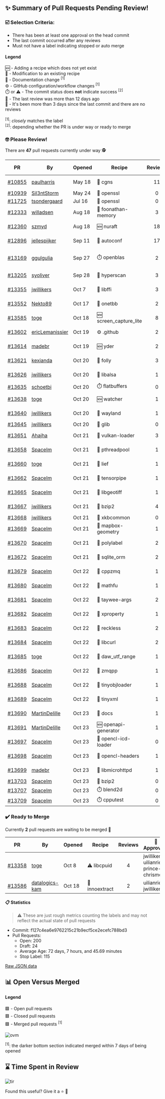 ## :sparkles: Summary of Pull Requests Pending Review!

### :ballot_box_with_check: Selection Criteria:

- There has been at least one approval on the head commit
- The last commit occurred after any reviews
- Must not have a label indicating stopped or auto merge

#### Legend

:new: - Adding a recipe which does not yet exist<br>
:memo: - Modification to an existing recipe<br>
:green_book: - Documentation change <sup>[1]</sup><br>
:gear: - GitHub configuration/workflow changes <sup>[1]</sup><br>
:stopwatch: or :warning: - The commit status does **not** indicate success <sup>[2]</sup><br>
:bell: - The last review was more than 12 days ago<br>
:eyes: - It's been more than 3 days since the last commit and there are no reviews<br>
<br>
<sup>[1]</sup>: _closely_ matches the label<br>
<sup>[2]</sup>: depending whether the PR is under way or ready to merge

### :nerd_face: Please Review! 

There are **47** pull requests currently under way :detective:

PR | By | Opened | Recipe | Reviews | Last | :stop_sign: Blockers | :star2: Approvers
:---: | --- | --- | --- | :---: | --- | --- | ---
[#10855](https://github.com/conan-io/conan-center-index/pull/10855)|[paulharris](https://github.com/paulharris)|May 18|:memo: cgns|11|Oct 22||prince-chrismc
[#10939](https://github.com/conan-io/conan-center-index/pull/10939)|[Sil3ntStorm](https://github.com/Sil3ntStorm)|May 24|:memo: openssl|0|:eyes:||
[#11725](https://github.com/conan-io/conan-center-index/pull/11725)|[tsondergaard](https://github.com/tsondergaard)|Jul 16|:memo: openssl|0|:eyes:||
[#12333](https://github.com/conan-io/conan-center-index/pull/12333)|[willadsen](https://github.com/willadsen)|Aug 18|:memo: foonathan-memory|3|Oct 15||SSE4
[#12360](https://github.com/conan-io/conan-center-index/pull/12360)|[szmyd](https://github.com/szmyd)|Aug 18|:new: nuraft|18|Oct 17||SSE4
[#12896](https://github.com/conan-io/conan-center-index/pull/12896)|[jellespijker](https://github.com/jellespijker)|Sep 11|:memo: autoconf|17|Oct 16|uilianries|
[#13169](https://github.com/conan-io/conan-center-index/pull/13169)|[ggulgulia](https://github.com/ggulgulia)|Sep 27|:stopwatch: openblas|2|Sep 27 :bell:||
[#13205](https://github.com/conan-io/conan-center-index/pull/13205)|[syoliver](https://github.com/syoliver)|Sep 28|:memo: hyperscan|3|Oct 18||jwillikers
[#13355](https://github.com/conan-io/conan-center-index/pull/13355)|[jwillikers](https://github.com/jwillikers)|Oct 7|:memo: libffi|3|Oct 19||
[#13552](https://github.com/conan-io/conan-center-index/pull/13552)|[Nekto89](https://github.com/Nekto89)|Oct 17|:memo: onetbb|2|Oct 18||prince-chrismc
[#13585](https://github.com/conan-io/conan-center-index/pull/13585)|[toge](https://github.com/toge)|Oct 18|:new: screen_capture_lite|8|Oct 22||prince-chrismc
[#13602](https://github.com/conan-io/conan-center-index/pull/13602)|[ericLemanissier](https://github.com/ericLemanissier)|Oct 19|:gear: .github|2|Oct 22||prince-chrismc
[#13614](https://github.com/conan-io/conan-center-index/pull/13614)|[madebr](https://github.com/madebr)|Oct 19|:new: yder|2|Oct 22||jwillikers
[#13621](https://github.com/conan-io/conan-center-index/pull/13621)|[kexianda](https://github.com/kexianda)|Oct 20|:memo: folly|3|Oct 22||jwillikers
[#13626](https://github.com/conan-io/conan-center-index/pull/13626)|[jwillikers](https://github.com/jwillikers)|Oct 20|:memo: libalsa|1|Oct 21||uilianries
[#13635](https://github.com/conan-io/conan-center-index/pull/13635)|[schoetbi](https://github.com/schoetbi)|Oct 20|:stopwatch: flatbuffers|0|:eyes:||
[#13638](https://github.com/conan-io/conan-center-index/pull/13638)|[toge](https://github.com/toge)|Oct 20|:new: watcher|1|Oct 21||
[#13640](https://github.com/conan-io/conan-center-index/pull/13640)|[jwillikers](https://github.com/jwillikers)|Oct 20|:memo: wayland|1|Oct 21||uilianries
[#13645](https://github.com/conan-io/conan-center-index/pull/13645)|[jwillikers](https://github.com/jwillikers)|Oct 20|:memo: glib|0|:eyes:||
[#13651](https://github.com/conan-io/conan-center-index/pull/13651)|[Ahajha](https://github.com/Ahajha)|Oct 21|:memo: vulkan-loader|3|Oct 22||jwillikers
[#13658](https://github.com/conan-io/conan-center-index/pull/13658)|[SpaceIm](https://github.com/SpaceIm)|Oct 21|:memo: pthreadpool|1|Oct 22||jwillikers
[#13660](https://github.com/conan-io/conan-center-index/pull/13660)|[toge](https://github.com/toge)|Oct 21|:memo: lief|1|Oct 22||jwillikers
[#13662](https://github.com/conan-io/conan-center-index/pull/13662)|[SpaceIm](https://github.com/SpaceIm)|Oct 21|:memo: tensorpipe|1|Oct 21||uilianries
[#13665](https://github.com/conan-io/conan-center-index/pull/13665)|[SpaceIm](https://github.com/SpaceIm)|Oct 21|:memo: libgeotiff|1|Oct 22||jwillikers
[#13667](https://github.com/conan-io/conan-center-index/pull/13667)|[jwillikers](https://github.com/jwillikers)|Oct 21|:memo: bzip2|4|Oct 23||
[#13668](https://github.com/conan-io/conan-center-index/pull/13668)|[jwillikers](https://github.com/jwillikers)|Oct 21|:memo: xkbcommon|0|||
[#13669](https://github.com/conan-io/conan-center-index/pull/13669)|[SpaceIm](https://github.com/SpaceIm)|Oct 21|:memo: mapbox-geometry|1|Oct 22||jwillikers
[#13670](https://github.com/conan-io/conan-center-index/pull/13670)|[SpaceIm](https://github.com/SpaceIm)|Oct 21|:memo: polylabel|2|Oct 22||jwillikers, toge
[#13672](https://github.com/conan-io/conan-center-index/pull/13672)|[SpaceIm](https://github.com/SpaceIm)|Oct 21|:memo: sqlite_orm|2|Oct 22||jwillikers, toge
[#13679](https://github.com/conan-io/conan-center-index/pull/13679)|[SpaceIm](https://github.com/SpaceIm)|Oct 22|:memo: cppzmq|1|Oct 22||jwillikers
[#13680](https://github.com/conan-io/conan-center-index/pull/13680)|[SpaceIm](https://github.com/SpaceIm)|Oct 22|:memo: mathfu|1|Oct 22||jwillikers
[#13681](https://github.com/conan-io/conan-center-index/pull/13681)|[SpaceIm](https://github.com/SpaceIm)|Oct 22|:memo: taywee-args|2|Oct 22||jwillikers, toge
[#13682](https://github.com/conan-io/conan-center-index/pull/13682)|[SpaceIm](https://github.com/SpaceIm)|Oct 22|:memo: xproperty|1|Oct 22||jwillikers
[#13683](https://github.com/conan-io/conan-center-index/pull/13683)|[SpaceIm](https://github.com/SpaceIm)|Oct 22|:memo: reckless|2|Oct 22||jwillikers, toge
[#13684](https://github.com/conan-io/conan-center-index/pull/13684)|[SpaceIm](https://github.com/SpaceIm)|Oct 22|:memo: libcurl|2|Oct 22||jwillikers, MartinDelille
[#13685](https://github.com/conan-io/conan-center-index/pull/13685)|[toge](https://github.com/toge)|Oct 22|:memo: daw_utf_range|1|Oct 22||jwillikers
[#13686](https://github.com/conan-io/conan-center-index/pull/13686)|[SpaceIm](https://github.com/SpaceIm)|Oct 22|:memo: zmqpp|1|Oct 23||jwillikers
[#13688](https://github.com/conan-io/conan-center-index/pull/13688)|[SpaceIm](https://github.com/SpaceIm)|Oct 22|:memo: tinyobjloader|1|Oct 23||jwillikers
[#13689](https://github.com/conan-io/conan-center-index/pull/13689)|[SpaceIm](https://github.com/SpaceIm)|Oct 22|:memo: tinyxml|1|Oct 23||jwillikers
[#13690](https://github.com/conan-io/conan-center-index/pull/13690)|[MartinDelille](https://github.com/MartinDelille)|Oct 23|:green_book: docs|1|Oct 23||jwillikers
[#13691](https://github.com/conan-io/conan-center-index/pull/13691)|[MartinDelille](https://github.com/MartinDelille)|Oct 23|:new: openapi-generator|1|Oct 23||jwillikers
[#13697](https://github.com/conan-io/conan-center-index/pull/13697)|[SpaceIm](https://github.com/SpaceIm)|Oct 23|:memo: opencl-icd-loader|0|||
[#13698](https://github.com/conan-io/conan-center-index/pull/13698)|[SpaceIm](https://github.com/SpaceIm)|Oct 23|:memo: opencl-headers|1|Oct 23||jwillikers
[#13699](https://github.com/conan-io/conan-center-index/pull/13699)|[madebr](https://github.com/madebr)|Oct 23|:memo: libmicrohttpd|1|Oct 23||
[#13703](https://github.com/conan-io/conan-center-index/pull/13703)|[SpaceIm](https://github.com/SpaceIm)|Oct 23|:memo: bzip2|0|||
[#13707](https://github.com/conan-io/conan-center-index/pull/13707)|[SpaceIm](https://github.com/SpaceIm)|Oct 23|:stopwatch: blend2d|0|||
[#13709](https://github.com/conan-io/conan-center-index/pull/13709)|[SpaceIm](https://github.com/SpaceIm)|Oct 23|:stopwatch: cpputest|0|||


### :heavy_check_mark: Ready to Merge 

Currently **2** pull requests are waiting to be merged :tada:


PR | By | Opened | Recipe | Reviews | :star2: Approvers
:---: | --- | --- | --- | :---: | ---
[#13358](https://github.com/conan-io/conan-center-index/pull/13358)|[toge](https://github.com/toge)|Oct 8|:warning: libcpuid|4|jwillikers, uilianries, prince-chrismc
[#13586](https://github.com/conan-io/conan-center-index/pull/13586)|[datalogics-kam](https://github.com/datalogics-kam)|Oct 18|:memo: innoextract|2|uilianries, jwillikers


#### :clipboard: Statistics

> :warning: These are just rough metrics counting the labels and may not reflect the actual state of pull requests

- Commit: f127c4ea6e9762215c21b9ecf5ce2ecefc788bd3
- Pull Requests:
	- Open: 200
	- Draft: 24
	- Average Age: 72 days, 7 hours, and 45.69 minutes
	- Stop Label: 115
	

[Raw JSON data](https://raw.githubusercontent.com/prince-chrismc/conan-center-index-pending-review/raw-data/pending-review.json)

## :bar_chart: Open Versus Merged

#### Legend

:green_square: - Open pull requests<br>
:red_square: - Closed pull requests<br>
:purple_square: - Merged pull requests <sup>[1]</sup><br>

![ovm](https://github.com/prince-chrismc/conan-center-index-pending-review/blob/raw-data/open-versus-merged.gif?raw=true)

<sup>[1]</sup>: the darker bottom section indicated merged within 7 days of being opened

## :hourglass: Time Spent in Review

![tir](https://github.com/prince-chrismc/conan-center-index-pending-review/blob/raw-data/time-in-review.png?raw=true)

Found this useful? Give it a :star: :pray:
	